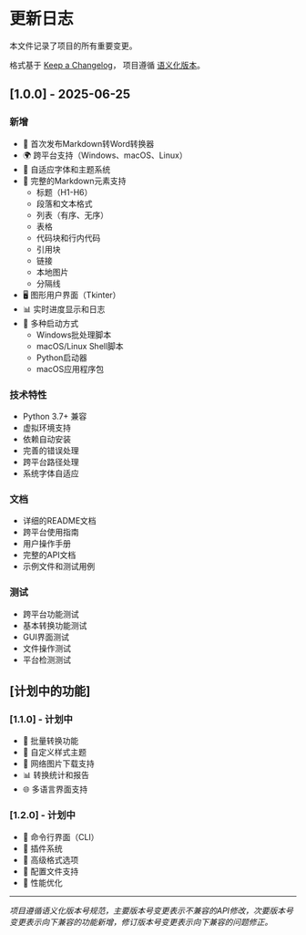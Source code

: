 # 更新日志

本文件记录了项目的所有重要变更。

格式基于 [Keep a Changelog](https://keepachangelog.com/zh-CN/1.0.0/)，
项目遵循 [语义化版本](https://semver.org/lang/zh-CN/)。

## [1.0.0] - 2025-06-25

### 新增
- 🎉 首次发布Markdown转Word转换器
- 🌍 跨平台支持（Windows、macOS、Linux）
- 🎨 自适应字体和主题系统
- 📝 完整的Markdown元素支持
  - 标题（H1-H6）
  - 段落和文本格式
  - 列表（有序、无序）
  - 表格
  - 代码块和行内代码
  - 引用块
  - 链接
  - 本地图片
  - 分隔线
- 🖥️ 图形用户界面（Tkinter）
- 📊 实时进度显示和日志
- 🔧 多种启动方式
  - Windows批处理脚本
  - macOS/Linux Shell脚本
  - Python启动器
  - macOS应用程序包

### 技术特性
- Python 3.7+ 兼容
- 虚拟环境支持
- 依赖自动安装
- 完善的错误处理
- 跨平台路径处理
- 系统字体自适应

### 文档
- 详细的README文档
- 跨平台使用指南
- 用户操作手册
- 完整的API文档
- 示例文件和测试用例

### 测试
- 跨平台功能测试
- 基本转换功能测试
- GUI界面测试
- 文件操作测试
- 平台检测测试

## [计划中的功能]

### [1.1.0] - 计划中
- 📄 批量转换功能
- 🎨 自定义样式主题
- 🔗 网络图片下载支持
- 📊 转换统计和报告
- 🌐 多语言界面支持

### [1.2.0] - 计划中
- 📱 命令行界面（CLI）
- 🔌 插件系统
- 📐 高级格式选项
- 💾 配置文件支持
- 🚀 性能优化

---

*项目遵循语义化版本号规范，主要版本号变更表示不兼容的API修改，次要版本号变更表示向下兼容的功能新增，修订版本号变更表示向下兼容的问题修正。*
